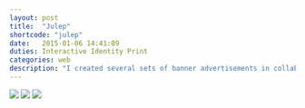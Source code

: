 ```yaml
---
layout: post
title:  "Julep"
shortcode: "julep"
date:   2015-01-06 14:41:09
duties: Interactive Identity Print
categories: web
description: "I created several sets of banner advertisements in collaboration with the marketing department at Julep, a growing nail polish brand. Rather than using the normal images of hands and nails, photographs of different types of woman were used to target the demographics of specific sites, such as theknot.com, match.com, pandora.com and yogajournal.com."
---
```


<img  src="assets/images/projects/julep/1.jpg" />
<img  src="assets/images/projects/julep/2.jpg" />
<img  src="assets/images/projects/julep/3.jpg" />
